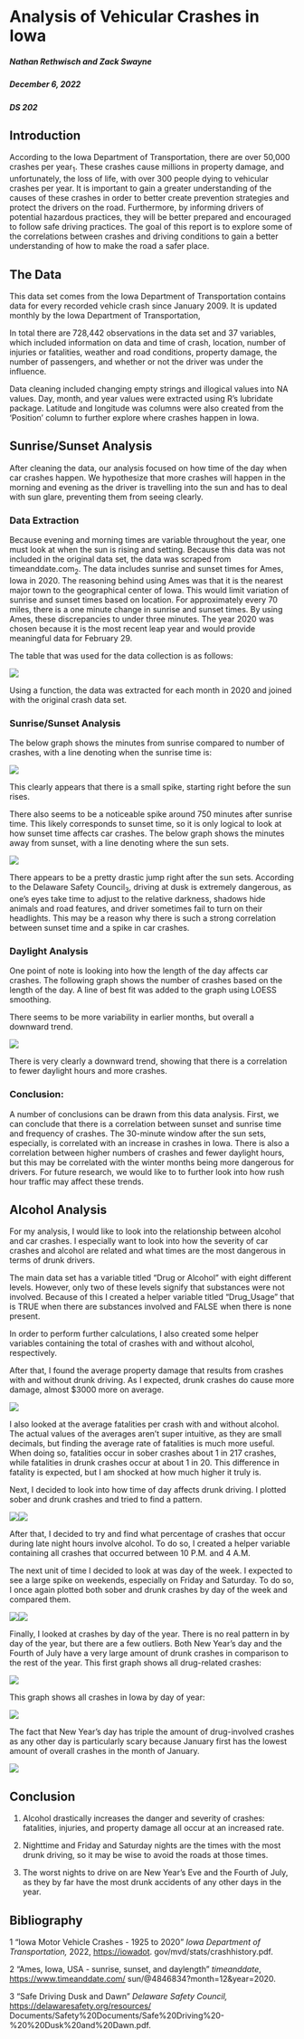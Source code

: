 # Analysis of Vehicular Crashes in Iowa

##### Nathan Rethwisch and Zack Swayne

##### December 6, 2022

##### DS 202

## Introduction

According to the Iowa Department of Transportation, there are over
50,000 crashes per year<sub>1</sub>. These crashes cause millions in
property damage, and unfortunately, the loss of life, with over 300
people dying to vehicular crashes per year. It is important to gain a
greater understanding of the causes of these crashes in order to better
create prevention strategies and protect the drivers on the road.
Furthermore, by informing drivers of potential hazardous practices, they
will be better prepared and encouraged to follow safe driving practices.
The goal of this report is to explore some of the correlations between
crashes and driving conditions to gain a better understanding of how to
make the road a safer place.

## The Data

This data set comes from the Iowa Department of Transportation contains
data for every recorded vehicle crash since January 2009. It is updated
monthly by the Iowa Department of Transportation,

In total there are 728,442 observations in the data set and 37
variables, which included information on data and time of crash,
location, number of injuries or fatalities, weather and road conditions,
property damage, the number of passengers, and whether or not the driver
was under the influence.

Data cleaning included changing empty strings and illogical values into
NA values. Day, month, and year values were extracted using R’s
lubridate package. Latitude and longitude was columns were also created
from the ‘Position’ column to further explore where crashes happen in
Iowa.

## Sunrise/Sunset Analysis

After cleaning the data, our analysis focused on how time of the day
when car crashes happen. We hypothesize that more crashes will happen in
the morning and evening as the driver is travelling into the sun and has
to deal with sun glare, preventing them from seeing clearly.

### Data Extraction

Because evening and morning times are variable throughout the year, one
must look at when the sun is rising and setting. Because this data was
not included in the original data set, the data was scraped from
timeanddate.com<sub>2</sub>. The data includes sunrise and sunset times
for Ames, Iowa in 2020. The reasoning behind using Ames was that it is
the nearest major town to the geographical center of Iowa. This would
limit variation of sunrise and sunset times based on location. For
approximately every 70 miles, there is a one minute change in sunrise
and sunset times. By using Ames, these discrepancies to under three
minutes. The year 2020 was chosen because it is the most recent leap
year and would provide meaningful data for February 29.

The table that was used for the data collection is as follows:

![](images/paste-D669372C.png)

Using a function, the data was extracted for each month in 2020 and
joined with the original crash data set.

### Sunrise/Sunset Analysis

The below graph shows the minutes from sunrise compared to number of
crashes, with a line denoting when the sunrise time is:

![](README_files/figure-markdown_strict/unnamed-chunk-11-1.png)

This clearly appears that there is a small spike, starting right before
the sun rises.

There also seems to be a noticeable spike around 750 minutes after
sunrise time. This likely corresponds to sunset time, so it is only
logical to look at how sunset time affects car crashes. The below graph
shows the minutes away from sunset, with a line denoting where the sun
sets.

![](README_files/figure-markdown_strict/unnamed-chunk-12-1.png)

There appears to be a pretty drastic jump right after the sun sets.
According to the Delaware Safety Council<sub>3</sub>, driving at dusk is
extremely dangerous, as one’s eyes take time to adjust to the relative
darkness, shadows hide animals and road features, and driver sometimes
fail to turn on their headlights. This may be a reason why there is such
a strong correlation between sunset time and a spike in car crashes.

### Daylight Analysis

One point of note is looking into how the length of the day affects car
crashes. The following graph shows the number of crashes based on the
length of the day. A line of best fit was added to the graph using LOESS
smoothing.

There seems to be more variability in earlier months, but overall a
downward trend.

![](README_files/figure-markdown_strict/unnamed-chunk-13-1.png)

There is very clearly a downward trend, showing that there is a
correlation to fewer daylight hours and more crashes.

### Conclusion:

A number of conclusions can be drawn from this data analysis. First, we
can conclude that there is a correlation between sunset and sunrise time
and frequency of crashes. The 30-minute window after the sun sets,
especially, is correlated with an increase in crashes in Iowa. There is
also a correlation between higher numbers of crashes and fewer daylight
hours, but this may be correlated with the winter months being more
dangerous for drivers. For future research, we would like to to further
look into how rush hour traffic may affect these trends.

## Alcohol Analysis

For my analysis, I would like to look into the relationship between
alcohol and car crashes. I especially want to look into how the severity
of car crashes and alcohol are related and what times are the most
dangerous in terms of drunk drivers.

The main data set has a variable titled “Drug or Alcohol” with eight
different levels. However, only two of these levels signify that
substances were not involved. Because of this I created a helper
variable titled “Drug\_Usage” that is TRUE when there are substances
involved and FALSE when there is none present.

In order to perform further calculations, I also created some helper
variables containing the total of crashes with and without alcohol,
respectively.

After that, I found the average property damage that results from
crashes with and without drunk driving. As I expected, drunk crashes do
cause more damage, almost $3000 more on average.

![](README_files/figure-markdown_strict/unnamed-chunk-17-1.png)

I also looked at the average fatalities per crash with and without
alcohol. The actual values of the averages aren’t super intuitive, as
they are small decimals, but finding the average rate of fatalities is
much more useful. When doing so, fatalities occur in sober crashes about
1 in 217 crashes, while fatalities in drunk crashes occur at about 1 in
20. This difference in fatality is expected, but I am shocked at how
much higher it truly is.

Next, I decided to look into how time of day affects drunk driving. I
plotted sober and drunk crashes and tried to find a pattern.

![](README_files/figure-markdown_strict/unnamed-chunk-19-1.png)![](README_files/figure-markdown_strict/unnamed-chunk-19-2.png)

After that, I decided to try and find what percentage of crashes that
occur during late night hours involve alcohol. To do so, I created a
helper variable containing all crashes that occurred between 10 P.M. and
4 A.M.

The next unit of time I decided to look at was day of the week. I
expected to see a large spike on weekends, especially on Friday and
Saturday. To do so, I once again plotted both sober and drunk crashes by
day of the week and compared them.

![](README_files/figure-markdown_strict/unnamed-chunk-22-1.png)![](README_files/figure-markdown_strict/unnamed-chunk-22-2.png)

Finally, I looked at crashes by day of the year. There is no real
pattern in by day of the year, but there are a few outliers. Both New
Year’s day and the Fourth of July have a very large amount of drunk
crashes in comparison to the rest of the year. This first graph shows
all drug-related crashes:

![](README_files/figure-markdown_strict/unnamed-chunk-23-1.png)

This graph shows all crashes in Iowa by day of year:

![](README_files/figure-markdown_strict/unnamed-chunk-24-1.png)

The fact that New Year’s day has triple the amount of drug-involved
crashes as any other day is particularly scary because January first has
the lowest amount of overall crashes in the month of January.

![](README_files/figure-markdown_strict/unnamed-chunk-25-1.png)

## Conclusion

1.  Alcohol drastically increases the danger and severity of crashes:
    fatalities, injuries, and property damage all occur at an increased
    rate.

2.  Nighttime and Friday and Saturday nights are the times with the most
    drunk driving, so it may be wise to avoid the roads at those times.

3.  The worst nights to drive on are New Year’s Eve and the Fourth of
    July, as they by far have the most drunk accidents of any other days
    in the year.

## Bibliography

1 “Iowa Motor Vehicle Crashes - 1925 to 2020” *Iowa Department of
Transportation,* 2022, <https://iowadot>.
gov/mvd/stats/crashhistory.pdf.

2 “Ames, Iowa, USA - sunrise, sunset, and daylength” *timeanddate*,
<https://www.timeanddate.com/> sun/@4846834?month=12&year=2020.

3 “Safe Driving Dusk and Dawn” *Delaware Safety Council,*
<https://delawaresafety.org/resources/>
Documents/Safety%20Documents/Safe%20Driving%20-%20%20Dusk%20and%20Dawn.pdf.
